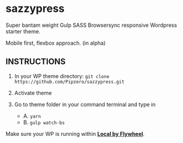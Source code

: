 # sazzypress

Super bantam weight Gulp SASS Browsersync responsive Wordpress starter theme.

Mobile first, flexbox approach. (in alpha)


## INSTRUCTIONS

1. In your WP theme directory:
   `git clone https://github.com/Pipzero/sazzypress.git`

2. Activate theme

3. Go to theme folder in your command terminal and type in
   * A. `yarn`
   * B. `gulp watch-bs`

Make sure your WP is running within  __[Local by Flywheel](https://localwp.com/)__.


